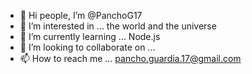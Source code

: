 - 👋 Hi people, I’m @PanchoG17
- 👀 I’m interested in ... the world and the universe
- 🌱 I’m currently learning ... Node.js
- 💞️ I’m looking to collaborate on ... 
- 📫 How to reach me ... pancho.guardia.17@gmail.com

<!---
PanchoG17/PanchoG17 is a ✨ special ✨ repository because its `README.md` (this file) appears on your GitHub profile.
You can click the Preview link to take a look at your changes.
--->
